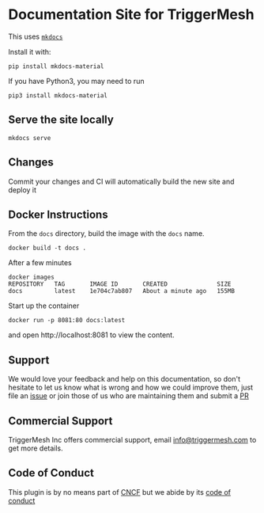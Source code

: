 # Documentation Site for TriggerMesh

This uses [`mkdocs`](https://www.mkdocs.org/)

Install it with:

```
pip install mkdocs-material
```

If you have Python3, you may need to run

```
pip3 install mkdocs-material
```

## Serve the site locally

```
mkdocs serve
```

## Changes

Commit your changes and CI will automatically build the new site and deploy it

## Docker Instructions

From the `docs` directory, build the image with the `docs` name.

```
docker build -t docs .
```

After a few minutes
```
docker images
REPOSITORY   TAG       IMAGE ID       CREATED              SIZE
docs         latest    1e704c7ab807   About a minute ago   155MB
```

Start up the container
```
docker run -p 8081:80 docs:latest
```

and open http://localhost:8081 to view the content.

## Support

We would love your feedback and help on this documentation, so don't hesitate to let
us know what is wrong and how we could improve them, just file an
[issue](https://github.com/triggermesh/docs/issues/new) or join those of us
who are maintaining them and submit a
[PR](https://github.com/triggermesh/docs/compare)

## Commercial Support

TriggerMesh Inc offers commercial support, email info@triggermesh.com
to get more details.

## Code of Conduct

This plugin is by no means part of [CNCF](https://www.cncf.io/) but we abide by
its
[code of conduct](https://github.com/cncf/foundation/blob/master/code-of-conduct.md)

